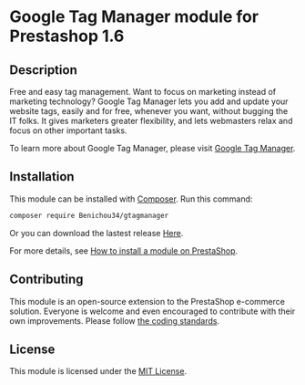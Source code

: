 # Google Tag Manager module for Prestashop 1.6

## Description

Free and easy tag management.
Want to focus on marketing instead of marketing technology? Google Tag Manager lets you add and update your website tags, easily and for free, whenever you want, without bugging the IT folks. It gives marketers greater flexibility, and lets webmasters relax and focus on other important tasks.

To learn more about Google Tag Manager, please visit [Google Tag Manager](https://tagmanager.google.com).

## Installation

This module can be installed with [Composer](https://getcomposer.org/). Run this command:

```sh
composer require Benichou34/gtagmanager
```

Or you can download the lastest release [Here](https://github.com/Benichou34/gtagmanager/releases/latest).

For more details, see [How to install a module on PrestaShop](http://addons.prestashop.com/en/content/21-how-to).

## Contributing

This module is an open-source extension to the PrestaShop e-commerce solution. Everyone is welcome and even encouraged to contribute with their own improvements.
Please follow [the coding standards](http://doc.prestashop.com/display/PS16/Coding+Standards).

## License

This module is licensed under the [MIT License](http://opensource.org/licenses/MIT).
